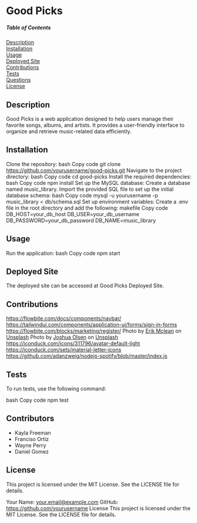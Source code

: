 # Good Picks

##### Table of Contents

[Description](#description)  
 [Installation](#installation)  
 [Usage](#usage)   
 [Deployed Site](#deployed-site)   
 [Contributions](#contributions)  
 [Tests](#tests)  
 [Questions](#questions)  
 [License](#license)

## Description
Good Picks is a web application designed to help users manage their favorite songs, albums, and artists. It provides a user-friendly interface to organize and retrieve music-related data efficiently.



## Installation
Clone the repository:
bash
Copy code
git clone https://github.com/yourusername/good-picks.git
Navigate to the project directory:
bash
Copy code
cd good-picks
Install the required dependencies:
bash
Copy code
npm install
Set up the MySQL database:
Create a database named music_library.
Import the provided SQL file to set up the initial database schema:
bash
Copy code
mysql -u yourusername -p music_library < db/schema.sql
Set up environment variables:
Create a .env file in the root directory and add the following:
makefile
Copy code
DB_HOST=your_db_host
DB_USER=your_db_username
DB_PASSWORD=your_db_password
DB_NAME=music_library


## Usage
Run the application:
bash
Copy code
npm start


## Deployed Site
The deployed site can be accessed at Good Picks Deployed Site.

## Contributions
https://flowbite.com/docs/components/navbar/
https://tailwindui.com/components/application-ui/forms/sign-in-forms
https://flowbite.com/blocks/marketing/register/
Photo by <a href="https://unsplash.com/@introspectivedsgn?utm_content=creditCopyText&utm_medium=referral&utm_source=unsplash">Erik Mclean</a> on <a href="https://unsplash.com/photos/yellow-round-plastic-round-table-9y1cTVKe1IY?utm_content=creditCopyText&utm_medium=referral&utm_source=unsplash">Unsplash</a>
Photo by <a href="https://unsplash.com/@photowolf?utm_content=creditCopyText&utm_medium=referral&utm_source=unsplash">Joshua Olsen</a> on <a href="https://unsplash.com/photos/books-on-brown-wooden-shelf-fpxIIZewZBo?utm_content=creditCopyText&utm_medium=referral&utm_source=unsplash">Unsplash</a>
https://iconduck.com/icons/311796/avatar-default-light
https://iconduck.com/sets/material-letter-icons
https://github.com/adanzweig/nodejs-spotify/blob/master/index.js
  


## Tests
To run tests, use the following command:

bash
Copy code
npm test


## Contributors
- Kayla Freeman
- Franciso Ortiz
- Wayne Perry
- Daniel Gomez


## License
This project is licensed under the MIT License. See the LICENSE file for details.

Your Name: your.email@example.com
GitHub: https://github.com/yourusername
License
This project is licensed under the MIT License. See the LICENSE file for details.